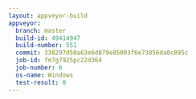```yaml
---
layout: appveyor-build
appveyor:
  branch: master
  build-id: 49414947
  build-number: 551
  commit: 338297d50a63e6d879e85003f6e73856da0c895c
  job-id: fm7g7925pc22d364
  job-number: 6
  os-name: Windows
  test-result: 0
---
```

